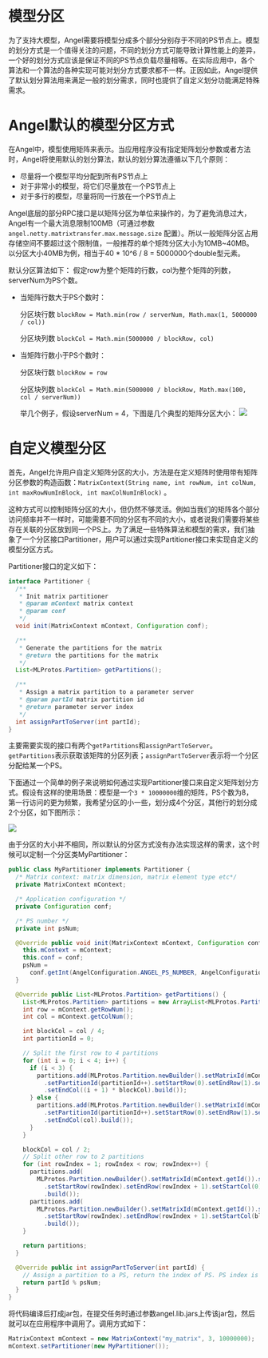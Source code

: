 # 模型分区
为了支持大模型，Angel需要将模型分成多个部分分别存于不同的PS节点上。模型的划分方式是一个值得关注的问题，不同的划分方式可能导致计算性能上的差异，一个好的划分方式应该是保证不同的PS节点负载尽量相等。在实际应用中，各个算法和一个算法的各种实现可能对划分方式要求都不一样。正因如此，Angel提供了默认划分算法用来满足一般的划分需求，同时也提供了自定义划分功能满足特殊需求。

# Angel默认的模型分区方式
在Angel中，模型使用矩阵来表示。当应用程序没有指定矩阵划分参数或者方法时，Angel将使用默认的划分算法，默认的划分算法遵循以下几个原则：

 - 尽量将一个模型平均分配到所有PS节点上
 - 对于非常小的模型，将它们尽量放在一个PS节点上
 - 对于多行的模型，尽量将同一行放在一个PS节点上

Angel底层的部分RPC接口是以矩阵分区为单位来操作的，为了避免消息过大，Angel有一个最大消息限制100MB（可通过参数`angel.netty.matrixtransfer.max.message.size` 配置）。所以一般矩阵分区占用存储空间不要超过这个限制值，一般推荐的单个矩阵分区大小为10MB~40MB。以分区大小40MB为例，相当于40 * 10^6 / 8 = 5000000个double型元素。

默认分区算法如下：
假定row为整个矩阵的行数，col为整个矩阵的列数，serverNum为PS个数。

 - 当矩阵行数大于PS个数时：

	分区块行数 `blockRow = Math.min(row / serverNum, Math.max(1, 5000000 / col))`
	
	分区块列数 `blockCol = Math.min(5000000 / blockRow, col)`

 - 当矩阵行数小于PS个数时：

	分区块行数 `blockRow = row`
	
	分区块列数 `blockCol = Math.min(5000000 / blockRow, Math.max(100, col / serverNum))`
	
	举几个例子，假设serverNum = 4，下图是几个典型的矩阵分区大小：
	![][1]
	
# 自定义模型分区
首先，Angel允许用户自定义矩阵分区的大小，方法是在定义矩阵时使用带有矩阵分区参数的构造函数：`MatrixContext(String name, int rowNum, int colNum, int maxRowNumInBlock, int maxColNumInBlock)` 。

这种方式可以控制矩阵分区的大小，但仍然不够灵活。例如当我们的矩阵各个部分访问频率并不一样时，可能需要不同的分区有不同的大小，或者说我们需要将某些存在关联的分区放到同一个PS上。为了满足一些特殊算法和模型的需求，我们抽象了一个分区接口Partitioner，用户可以通过实现Partitioner接口来实现自定义的模型分区方式。

Partitioner接口的定义如下：
``` java
interface Partitioner {
  /**
   * Init matrix partitioner
   * @param mContext matrix context
   * @param conf
   */
  void init(MatrixContext mContext, Configuration conf);

  /**
   * Generate the partitions for the matrix
   * @return the partitions for the matrix
   */
  List<MLProtos.Partition> getPartitions();

  /**
   * Assign a matrix partition to a parameter server
   * @param partId matrix partition id
   * @return parameter server index
   */
  int assignPartToServer(int partId);
}

```

主要需要实现的接口有两个`getPartitions`和`assignPartToServer`。`getPartitions`表示获取该矩阵的分区列表；`assignPartToServer`表示将一个分区分配给某一个PS。

下面通过一个简单的例子来说明如何通过实现Partitioner接口来自定义矩阵划分方式。假设有这样的使用场景：模型是一个`3 * 10000000`维的矩阵，PS个数为8，第一行访问的更为频繁，我希望分区的小一些，划分成4个分区，其他行的划分成2个分区，如下图所示：

![][2]

由于分区的大小并不相同，所以默认的分区方式没有办法实现这样的需求，这个时候可以定制一个分区类MyPartitioner：
```java
public class MyPartitioner implements Partitioner {
  /* Matrix context: matrix dimension, matrix element type etc*/
  private MatrixContext mContext;

  /* Application configuration */
  private Configuration conf;

  /* PS number */
  private int psNum;

  @Override public void init(MatrixContext mContext, Configuration conf) {
    this.mContext = mContext;
    this.conf = conf;
    psNum =
      conf.getInt(AngelConfiguration.ANGEL_PS_NUMBER, AngelConfiguration.DEFAULT_ANGEL_PS_NUMBER);
  }

  @Override public List<MLProtos.Partition> getPartitions() {
    List<MLProtos.Partition> partitions = new ArrayList<MLProtos.Partition>(6);
    int row = mContext.getRowNum();
    int col = mContext.getColNum();

    int blockCol = col / 4;
    int partitionId = 0;

    // Split the first row to 4 partitions
    for (int i = 0; i < 4; i++) {
      if (i < 3) {
        partitions.add(MLProtos.Partition.newBuilder().setMatrixId(mContext.getId())
          .setPartitionId(partitionId++).setStartRow(0).setEndRow(1).setStartCol(i * blockCol)
          .setEndCol((i + 1) * blockCol).build());
      } else {
        partitions.add(MLProtos.Partition.newBuilder().setMatrixId(mContext.getId())
          .setPartitionId(partitionId++).setStartRow(0).setEndRow(1).setStartCol(i * blockCol)
          .setEndCol(col).build());
      }
    }

    blockCol = col / 2;
    // Split other row to 2 partitions
    for (int rowIndex = 1; rowIndex < row; rowIndex++) {
      partitions.add(
        MLProtos.Partition.newBuilder().setMatrixId(mContext.getId()).setPartitionId(partitionId++)
          .setStartRow(rowIndex).setEndRow(rowIndex + 1).setStartCol(0).setEndCol(blockCol)
          .build());
      partitions.add(
        MLProtos.Partition.newBuilder().setMatrixId(mContext.getId()).setPartitionId(partitionId++)
          .setStartRow(rowIndex).setEndRow(rowIndex + 1).setStartCol(blockCol).setEndCol(col)
          .build());
    }

    return partitions;
  }

  @Override public int assignPartToServer(int partId) {
    // Assign a partition to a PS, return the index of PS. PS index is in range [0 ~ psNum)
    return partId % psNum;
  }
}
```
将代码编译后打成jar包，在提交任务时通过参数angel.lib.jars上传该jar包，然后就可以在应用程序中调用了。调用方式如下：

```java
MatrixContext mContext = new MatrixContext("my_matrix", 3, 10000000);
mContext.setPartitioner(new MyPartitioner());
```

[1]: ../img/matrix_partition.png
[2]: ../img/partitioner_example.png
